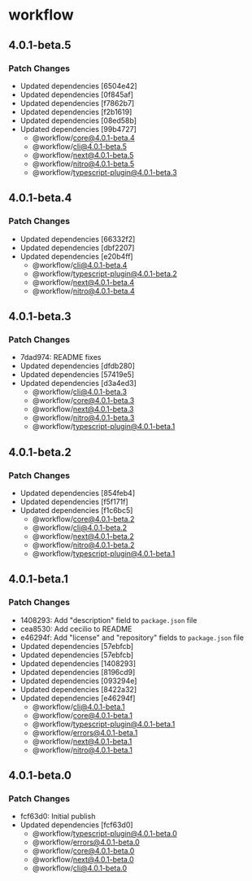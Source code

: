 # workflow

## 4.0.1-beta.5

### Patch Changes

- Updated dependencies [6504e42]
- Updated dependencies [0f845af]
- Updated dependencies [f7862b7]
- Updated dependencies [f2b1619]
- Updated dependencies [08ed58b]
- Updated dependencies [99b4727]
  - @workflow/core@4.0.1-beta.4
  - @workflow/cli@4.0.1-beta.5
  - @workflow/next@4.0.1-beta.5
  - @workflow/nitro@4.0.1-beta.5
  - @workflow/typescript-plugin@4.0.1-beta.3

## 4.0.1-beta.4

### Patch Changes

- Updated dependencies [66332f2]
- Updated dependencies [dbf2207]
- Updated dependencies [e20b4ff]
  - @workflow/cli@4.0.1-beta.4
  - @workflow/typescript-plugin@4.0.1-beta.2
  - @workflow/next@4.0.1-beta.4
  - @workflow/nitro@4.0.1-beta.4

## 4.0.1-beta.3

### Patch Changes

- 7dad974: README fixes
- Updated dependencies [dfdb280]
- Updated dependencies [57419e5]
- Updated dependencies [d3a4ed3]
  - @workflow/cli@4.0.1-beta.3
  - @workflow/core@4.0.1-beta.3
  - @workflow/next@4.0.1-beta.3
  - @workflow/nitro@4.0.1-beta.3
  - @workflow/typescript-plugin@4.0.1-beta.1

## 4.0.1-beta.2

### Patch Changes

- Updated dependencies [854feb4]
- Updated dependencies [f5f171f]
- Updated dependencies [f1c6bc5]
  - @workflow/core@4.0.1-beta.2
  - @workflow/cli@4.0.1-beta.2
  - @workflow/next@4.0.1-beta.2
  - @workflow/nitro@4.0.1-beta.2
  - @workflow/typescript-plugin@4.0.1-beta.1

## 4.0.1-beta.1

### Patch Changes

- 1408293: Add "description" field to `package.json` file
- cea8530: Add cecilio to README
- e46294f: Add "license" and "repository" fields to `package.json` file
- Updated dependencies [57ebfcb]
- Updated dependencies [57ebfcb]
- Updated dependencies [1408293]
- Updated dependencies [8196cd9]
- Updated dependencies [093294e]
- Updated dependencies [8422a32]
- Updated dependencies [e46294f]
  - @workflow/cli@4.0.1-beta.1
  - @workflow/core@4.0.1-beta.1
  - @workflow/typescript-plugin@4.0.1-beta.1
  - @workflow/errors@4.0.1-beta.1
  - @workflow/next@4.0.1-beta.1
  - @workflow/nitro@4.0.1-beta.1

## 4.0.1-beta.0

### Patch Changes

- fcf63d0: Initial publish
- Updated dependencies [fcf63d0]
  - @workflow/typescript-plugin@4.0.1-beta.0
  - @workflow/errors@4.0.1-beta.0
  - @workflow/core@4.0.1-beta.0
  - @workflow/next@4.0.1-beta.0
  - @workflow/cli@4.0.1-beta.0
